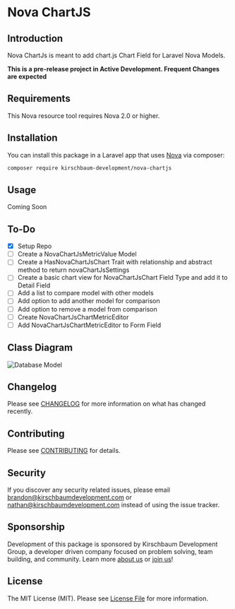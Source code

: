 # Nova ChartJS

## Introduction
Nova ChartJs is meant to add chart.js Chart Field for Laravel Nova Models.

**This is a pre-release project in Active Development. Frequent Changes are expected**

## Requirements

This Nova resource tool requires Nova 2.0 or higher.

## Installation

You can install this package in a Laravel app that uses [Nova](https://nova.laravel.com) via composer:

```bash
composer require kirschbaum-development/nova-chartjs
```

## Usage

Coming Soon

## To-Do
- [x] Setup Repo
- [ ] Create a NovaChartJsMetricValue Model
- [ ] Create a HasNovaChartJsChart Trait with relationship and abstract method to return novaChartJsSettings
- [ ] Create a basic chart view for NovaChartJsChart Field Type and add it to Detail Field
- [ ] Add a list to compare model with other models
- [ ] Add option to add another model for comparison
- [ ] Add option to remove a model from comparison
- [ ] Create NovaChartJsChartMetricEditor
- [ ] Add NovaChartJsChartMetricEditor to Form Field

## Class Diagram
![Database Model](https://i.imgur.com/CMsJ7NK.jpg "Class Diagram")

## Changelog

Please see [CHANGELOG](CHANGELOG.md) for more information on what has changed recently.

## Contributing

Please see [CONTRIBUTING](CONTRIBUTING.md) for details.

## Security

If you discover any security related issues, please email brandon@kirschbaumdevelopment.com or nathan@kirschbaumdevelopment.com instead of using the issue tracker.

## Sponsorship

Development of this package is sponsored by Kirschbaum Development Group, a developer driven company focused on problem solving, team building, and community. Learn more [about us](https://kirschbaumdevelopment.com) or [join us](https://careers.kirschbaumdevelopment.com)!

## License

The MIT License (MIT). Please see [License File](LICENSE.md) for more information.
